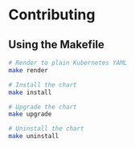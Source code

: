 # Contributing


## Using the Makefile

```bash
# Render to plain Kubernetes YAML
make render

# Install the chart
make install

# Upgrade the chart
make upgrade

# Uninstall the chart
make uninstall
```
